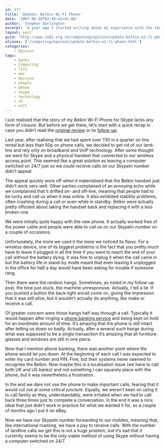 ```yaml
---
id: 377
title: 'Update: Belkin Wi-Fi Phone'
date: '2007-09-20T03:49:45+01:00'
author: 'Stephen Darlington'
excerpt: 'A year ago I started writing about my experience with the then-new Belkin Wi-Fi Phone for Skype. I''ve been quiet on the subject for a while, but here is the latest update on my experience.'
layout: post
guid: 'http://www.zx81.org.uk/computing/opinion/update-belkin-wi-fi-phone.html'
aliases: ['/computing/opinion/update-belkin-wi-fi-phone.html']
categories:
    - Opinion
tags:
    - banks
    - Computing
    - life
    - mac
    - Opinion
    - people
    - phone
    - skype
    - technology
    - uk
    - wifi
---
```


I just realised that the story of my Belkin Wi-Fi Phone for Skype lacks any form of closure. But before we get there, let’s start with a quick recap in case you didn’t read the [original review](/computing/opinion/review-belkin-wi-fi-phone.html "Skype phone review") or its [follow-up](/computing/opinion/follow-up-belkin-wi-fi-phone.html "Skype phone follow up").

Last year, after realising that we had spent over ?30 in a quarter on line rental but less than 50p on phone calls, we decided to get rid of our land-line and rely only on broadband and VoIP technology. After some thought we went for Skype and a physical handset that connected to our wireless access point. This seemed like a great solution as leaving a computer switched on 24/7 just so we could recieve calls on our SkypeIn number didn’t appeal.

The appeal quickly wore off when it materialised that the Belkin handset just didn’t work very well. Other parties complained of an annoying echo while we complained that it drifted on- and off-line, meaning that people had to be lucky and call us when it was online. It also exhibited stability problems, often crashing during a call or even while in standby. Belkin were actually pretty efficient about taking the handset back and replacing it with a less broken one.


We were initially quite happy with the new phone. It actually worked free of the power cable and people were able to call us on our SkypeIn number on a couple of occasions.

Unfortunately, the more we used it the more we noticed its flaws. For a *wireless* device, one of its biggest problems is the fact that you pretty much have to leave it plugged in all the time if you want to reach the end of your call without the battery dying. It was fine to unplug it when the call came in but the battery life in stand-by mode meant that even leaving it unplugged in the office for half a day would have been asking for trouble if someone rang.

Then there were the random hangs. Sometimes, as noted in my follow-up post, the time just stuck, the machine unresponsive. Actually, I tell a lie. If you pushed a button the back-light would come on, giving the impression that it was still alive, but it wouldn’t actually do anything, like make or receive a call.

Of greater concern were those hangs half way through a call. Typically it would happen after ringing a [phone banking service](/blog/merchant-bankers.html "Our much hated bank") and being kept on hold for an inordinate amount of time. It’s amazing that the phone is still intact after letting us down so badly. Actually, after a several such hangs during what was supposed to be a single transaction it’s amazing that all furniture, glasses and windows are still in one piece.

Now that I mention phone banking, there was another point where the phone would let you down. At the beginning of each call I was expected to enter my card number and PIN. Fine, but their systems never seemed to recognise the Belkin. Now maybe this is a localisation issue (we have to call both UK and US banks) and not something I can squarely place with the phone, but it was nevertheless a frustration.

In the end we dare not use the phone to make important calls, fearing that it would cut out at some critical juncture. Equally, we weren’t keen on using it to call family as they, understandably, were irritated when we had to call back three times just to complete a conversation. In the end it was a nice ideal that just didn’t work in practice for what we wanted it for, so a couple of months ago I put it on eBay.

Now we have our SkypeIn number forwarding to our mobiles, meaning that, like international roaming, we have a pay to receive calls. With the number of landline calls we get this is not a huge problem, but it’s sad that it currently seems to be the only viable method of using Skype without having a computer switched on 24/7.